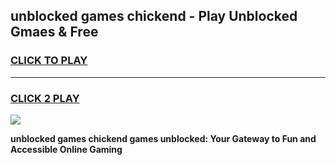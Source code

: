 
## unblocked games chickend - Play Unblocked Gmaes & Free
<h3>
<a href="https://news.freeplayer.one?title=unblocked_games_chickend&ref=23F">CLICK TO PLAY</a></h3>
<hr>

<h3>
<a href="https://news.freeplayer.one?title=unblocked_games_chickend&ref=23F">CLICK 2 PLAY</a>
  
</h3>

<a href="https://news.freeplayer.one?title=unblocked_games_chickend&ref=23F/"><img src="https://clearcache.store/games.png"></a>


**unblocked games chickend games unblocked: Your Gateway to Fun and Accessible Online Gaming**
